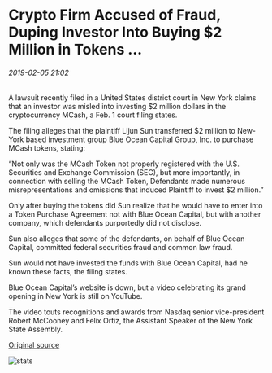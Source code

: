 # Crypto Firm Accused of Fraud, Duping Investor Into Buying $2 Million in Tokens ...

###### 2019-02-05 21:02

A lawsuit recently filed in a United States district court in New York claims that an investor was misled into investing $2 million dollars in the cryptocurrency MCash, a Feb. 1 court filing states.

The filing alleges that the plaintiff Lijun Sun transferred $2 million to New-York based investment group Blue Ocean Capital Group, Inc. to purchase MCash tokens, stating:

“Not only was the MCash Token not properly registered with the U.S. Securities and Exchange Commission (SEC), but more importantly, in connection with selling the MCash Token, Defendants made numerous misrepresentations and omissions that induced Plaintiff to invest $2 million.”

Only after buying the tokens did Sun realize that he would have to enter into a Token Purchase Agreement not with Blue Ocean Capital, but with another company, which defendants purportedly did not disclose.

Sun also alleges that some of the defendants, on behalf of Blue Ocean Capital, committed federal securities fraud and common law fraud.

Sun would not have invested the funds with Blue Ocean Capital, had he known these facts, the filing states.

Blue Ocean Capital’s website is down, but a video celebrating its grand opening in New York is still on YouTube.

The video touts recognitions and awards from Nasdaq senior vice-president Robert McCooney and Felix Ortiz, the Assistant Speaker of the New York State Assembly.

[Original source](https://cointelegraph.com/news/crypto-firm-accused-of-fraud-duping-investor-into-buying-2-million-in-tokens)

![stats](https://c.statcounter.com/11760860/0/a89fa40b/1/ "stats")